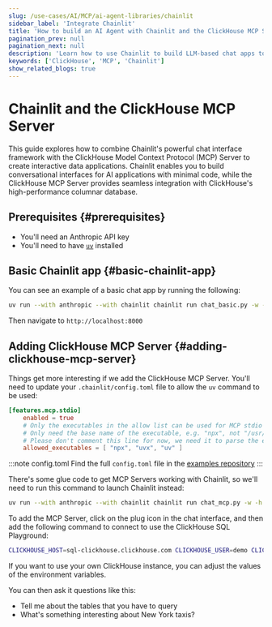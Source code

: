 ```yaml
---
slug: /use-cases/AI/MCP/ai-agent-libraries/chainlit
sidebar_label: 'Integrate Chainlit'
title: 'How to build an AI Agent with Chainlit and the ClickHouse MCP Server'
pagination_prev: null
pagination_next: null
description: 'Learn how to use Chainlit to build LLM-based chat apps together with the ClickHouse MCP Server'
keywords: ['ClickHouse', 'MCP', 'Chainlit']
show_related_blogs: true
---
```


# Chainlit and the ClickHouse MCP Server

This guide explores how to combine Chainlit's powerful chat interface framework 
with the ClickHouse Model Context Protocol (MCP) Server to create interactive data
applications. Chainlit enables you to build conversational interfaces for AI 
applications with minimal code, while the ClickHouse MCP Server provides seamless
integration with ClickHouse's high-performance columnar database.

## Prerequisites {#prerequisites}
- You'll need an Anthropic API key
- You'll need to have [`uv`](https://docs.astral.sh/uv/getting-started/installation/) installed

## Basic Chainlit app {#basic-chainlit-app}

You can see an example of a basic chat app by running the following:

```sh
uv run --with anthropic --with chainlit chainlit run chat_basic.py -w -h
```

Then navigate to `http://localhost:8000`

## Adding ClickHouse MCP Server {#adding-clickhouse-mcp-server}

Things get more interesting if we add the ClickHouse MCP Server.
You'll need to update your `.chainlit/config.toml` file to allow the `uv` command
to be used:

```toml
[features.mcp.stdio]
    enabled = true
    # Only the executables in the allow list can be used for MCP stdio server.
    # Only need the base name of the executable, e.g. "npx", not "/usr/bin/npx".
    # Please don't comment this line for now, we need it to parse the executable name.
    allowed_executables = [ "npx", "uvx", "uv" ]
```

:::note config.toml
Find the full `config.toml` file in the [examples repository](https://github.com/ClickHouse/examples/blob/main/ai/mcp/chainlit/.chainlit/config.toml)
:::

There's some glue code to get MCP Servers working with Chainlit, so we'll need to
run this command to launch Chainlit instead:

```sh
uv run --with anthropic --with chainlit chainlit run chat_mcp.py -w -h
```

To add the MCP Server, click on the plug icon in the chat interface, and then 
add the following command to connect to use the ClickHouse SQL Playground:

```sh
CLICKHOUSE_HOST=sql-clickhouse.clickhouse.com CLICKHOUSE_USER=demo CLICKHOUSE_PASSWORD= CLICKHOUSE_SECURE=true uv run --with mcp-clickhouse --python 3.13 mcp-clickhouse
```

If you want to use your own ClickHouse instance, you can adjust the values of 
the environment variables.

You can then ask it questions like this:

* Tell me about the tables that you have to query
* What's something interesting about New York taxis?
